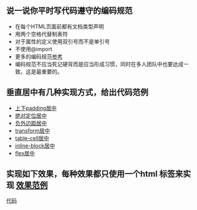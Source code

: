 ## 说一说你平时写代码遵守的编码规范
* 在每个HTML页面前都有文档类型声明
* 用两个空格代替制表符
* 对于属性的定义使用双引号而不是单引号
* 不使用@import
* 更多的编码规范[参考](http://codeguide.bootcss.com/)
* 编码规范不应当死记硬背而是应当形成习惯，同时在多人团队中也要达成一致，这是最重要的。

## 垂直居中有几种实现方式，给出代码范例
* [上下padding居中](http://js.jirengu.com/yidu/1/edit?html,output)
* [绝对定位居中](http://js.jirengu.com/gumem/1/edit?html,output)
* [负外边距居中](http://js.jirengu.com/bohi/1/edit?html,output)
* [transform居中](http://js.jirengu.com/hojul/1/edit?html,output)
* [table-cell居中](http://js.jirengu.com/qoji/1/edit?html,output)
* [inline-block居中](http://js.jirengu.com/hunu/1/edit?html,output)
* [flex居中](http://js.jirengu.com/xije/1/edit?html,output)

## 实现如下效果，每种效果都只使用一个html 标签来实现 [效果范例](http://book.jirengu.com/jirengu-inc/task/%E8%80%81%E4%BB%BB%E5%8A%A1%E4%BB%A3%E7%A0%81/10-2.html)

[代码](http://js.jirengu.com/qeto/1/edit?html,output)